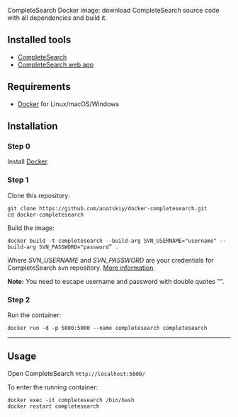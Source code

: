 CompleteSearch Docker image: download CompleteSearch source code with all dependencies and build it.

## Installed tools

* [CompleteSearch](http://ad-wiki.informatik.uni-freiburg.de/completesearch)
* [CompleteSearch web app](https://github.com/anatskiy/CompleteSearch)

## Requirements

* [Docker](https://docs.docker.com/engine/installation/) for Linux/macOS/Windows

## Installation

### Step 0

Install [Docker](https://docs.docker.com/engine/installation/).

### Step 1

Clone this repository:
```
git clone https://github.com/anatskiy/docker-completesearch.git
cd docker-completesearch
```

Build the image:
```
docker build -t completesearch --build-arg SVN_USERNAME="username" --build-arg SVN_PASSWORD="password” .
```
Where *SVN_USERNAME* and *SVN_PASSWORD* are your credentials for CompleteSearch svn repository. [More information](http://ad-wiki.informatik.uni-freiburg.de/completesearch).

**Note:** You need to escape username and password with double quotes "".

### Step 2

Run the container:
```
docker run -d -p 5000:5000 --name completesearch completesearch
```

---

## Usage

Open CompleteSearch `http://localhost:5000/`

To enter the running container:
```
docker exec -it completesearch /bin/bash
docker restart completesearch
```
